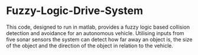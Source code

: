 # Fuzzy-Logic-Drive-System
This code, designed to run in matlab, provides a fuzzy logic based collision detection and avoidance for an autonomous vehicle. 
Utilising inputs from five sonar sensors the system can detect how far away an object is, the size of the object and the direction of the object in relation to the vehicle. 
